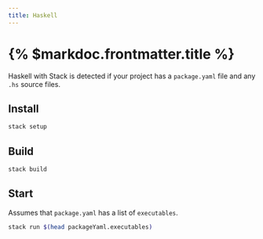 ```yaml
---
title: Haskell
---
```


# {% $markdoc.frontmatter.title %}

Haskell with Stack is detected if your project has a `package.yaml` file and any `.hs` source files.

## Install

```sh
stack setup
```

## Build

```sh
stack build
```

## Start

Assumes that `package.yaml` has a list of `executables`.

```sh
stack run $(head packageYaml.executables)
```
